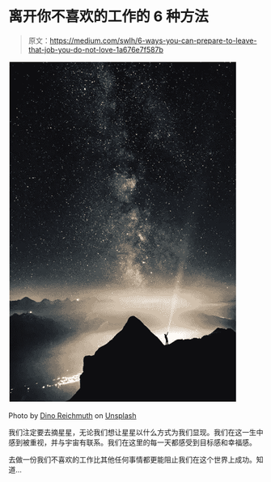# 离开你不喜欢的工作的 6 种方法

> 原文：<https://medium.com/swlh/6-ways-you-can-prepare-to-leave-that-job-you-do-not-love-1a676e7f587b>

![](img/8fe02727d0c85ef30fe97f29b47952a9.png)

Photo by [Dino Reichmuth](https://unsplash.com/@dinoreichmuth?utm_source=unsplash&utm_medium=referral&utm_content=creditCopyText) on [Unsplash](https://unsplash.com/search/photos/this-way?utm_source=unsplash&utm_medium=referral&utm_content=creditCopyText)

我们注定要去摘星星，无论我们想让星星以什么方式为我们显现。我们在这一生中感到被重视，并与宇宙有联系。我们在这里的每一天都感受到目标感和幸福感。

去做一份我们不喜欢的工作比其他任何事情都更能阻止我们在这个世界上成功。知道…